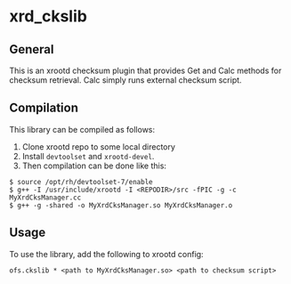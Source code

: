 # xrd_ckslib
## General
This is an xrootd checksum plugin that provides Get and Calc methods for checksum retrieval.
Calc simply runs external checksum script.

## Compilation
This library can be compiled as follows:
1. Clone xrootd repo to some local directory <REPODIR>
2. Install `devtoolset` and `xrootd-devel`.
3. Then compilation can be done like this:
```
$ source /opt/rh/devtoolset-7/enable
$ g++ -I /usr/include/xrootd -I <REPODIR>/src -fPIC -g -c MyXrdCksManager.cc
$ g++ -g -shared -o MyXrdCksManager.so MyXrdCksManager.o
```

## Usage
To use the library, add the following to xrootd config:
```
ofs.ckslib * <path to MyXrdCksManager.so> <path to checksum script>
```
